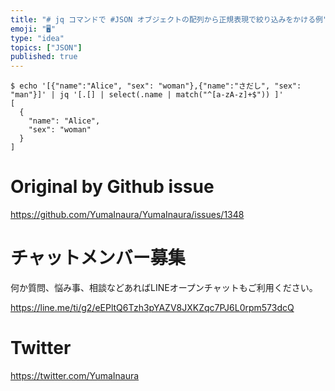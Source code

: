 ```yaml
---
title: "# jq コマンドで #JSON オブジェクトの配列から正規表現で絞り込みをかける例"
emoji: "🖥"
type: "idea"
topics: ["JSON"]
published: true
---
```


```
$ echo '[{"name":"Alice", "sex": "woman"},{"name":"さだし", "sex": "man"}]' | jq '[.[] | select(.name | match("^[a-zA-z]+$")) ]'
[
  {
    "name": "Alice",
    "sex": "woman"
  }
]
```

# Original by Github issue

https://github.com/YumaInaura/YumaInaura/issues/1348








<!-- Update From Qiita API -->

# チャットメンバー募集


何か質問、悩み事、相談などあればLINEオープンチャットもご利用ください。

https://line.me/ti/g2/eEPltQ6Tzh3pYAZV8JXKZqc7PJ6L0rpm573dcQ





# Twitter


https://twitter.com/YumaInaura


<!-- Update From Qiita API -->


